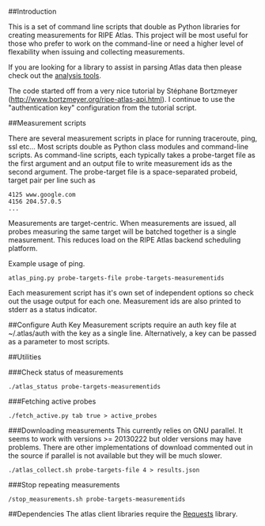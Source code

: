 ##Introduction

This is a set of command line scripts that double as Python libraries for creating measurements for RIPE Atlas. This project will be most useful for those who prefer to work on the command-line or need a higher level of flexability when issuing and collecting measurements.

If you are looking for a library to assist in parsing Atlas data then please check out the [analysis tools](https://github.com/RIPE-Atlas-Community/ripe-atlas-community-contrib).

The code started off from a very nice tutorial by Stéphane Bortzmeyer (http://www.bortzmeyer.org/ripe-atlas-api.html). I continue to use the "authentication key" configuration from the tutorial script.

##Measurement scripts

There are several measurement scripts in place for running traceroute, ping, ssl etc... Most scripts double as Python class modules and command-line scripts. As command-line scripts, each typically takes a probe-target file as the first argument and an output file to write measurement ids as the second argument. The probe-target file is a space-separated probeid, target pair per line such as
```
4125 www.google.com
4156 204.57.0.5
...
```

Measurements are target-centric. When measurements are issued, all probes measuring the same target will be batched together is a single measurement. This reduces load on the RIPE Atlas backend scheduling platform.


Example usage of ping.
```
atlas_ping.py probe-targets-file probe-targets-measurementids
```

Each measurement script has it's own set of independent options so check out the usage output for each one. Measurement ids are also printed to stderr as a status indicator.


##Configure Auth Key
Measurement scripts require an auth key file at ~/.atlas/auth with the key as a single line. Alternatively, a key can be passed as a parameter to most scripts.

##Utilities

###Check status of measurements
```
./atlas_status probe-targets-measurementids
```

###Fetching active probes
```
./fetch_active.py tab true > active_probes
```

###Downloading measurements
This currently relies on GNU parallel. It seems to work with versions >= 20130222 but older versions may have problems. There are other implementations of download commented out in the source if parallel is not available but they will be much slower.

```
./atlas_collect.sh probe-targets-file 4 > results.json 
```

###Stop repeating measurements
```
/stop_measurements.sh probe-targets-measurementids
```

##Dependencies
The atlas client libraries require the [Requests](http://docs.python-requests.org/en/latest) library.
